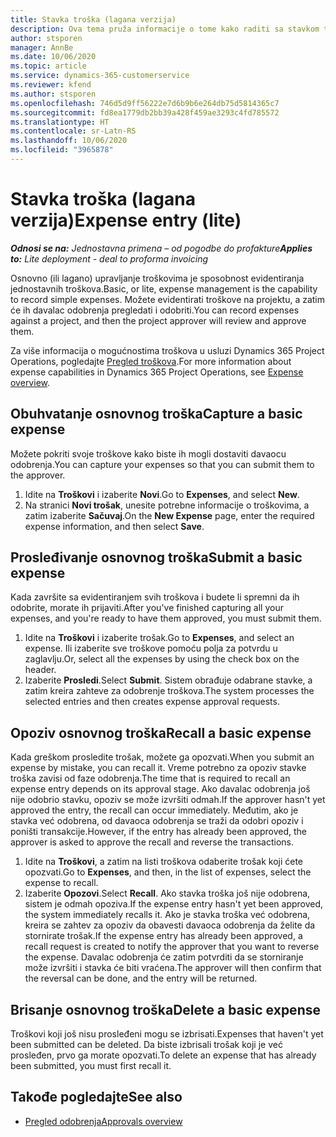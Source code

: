 ```yaml
---
title: Stavka troška (lagana verzija)
description: Ova tema pruža informacije o tome kako raditi sa stavkom troška u jednostavnoj primeni.
author: stsporen
manager: AnnBe
ms.date: 10/06/2020
ms.topic: article
ms.service: dynamics-365-customerservice
ms.reviewer: kfend
ms.author: stsporen
ms.openlocfilehash: 746d5d9ff56222e7d6b9b6e264db75d5814365c7
ms.sourcegitcommit: fd8ea1779db2bb39a428f459ae3293c4fd785572
ms.translationtype: HT
ms.contentlocale: sr-Latn-RS
ms.lasthandoff: 10/06/2020
ms.locfileid: "3965878"
---
```

# <a name="expense-entry-lite"></a><span data-ttu-id="26c4f-103">Stavka troška (lagana verzija)</span><span class="sxs-lookup"><span data-stu-id="26c4f-103">Expense entry (lite)</span></span>

<span data-ttu-id="26c4f-104">_**Odnosi se na:** Jednostavna primena – od pogodbe do profakture_</span><span class="sxs-lookup"><span data-stu-id="26c4f-104">_**Applies to:** Lite deployment - deal to proforma invoicing_</span></span>

<span data-ttu-id="26c4f-105">Osnovno (ili lagano) upravljanje troškovima je sposobnost evidentiranja jednostavnih troškova.</span><span class="sxs-lookup"><span data-stu-id="26c4f-105">Basic, or lite, expense management is the capability to record simple expenses.</span></span> <span data-ttu-id="26c4f-106">Možete evidentirati troškove na projektu, a zatim će ih davalac odobrenja pregledati i odobriti.</span><span class="sxs-lookup"><span data-stu-id="26c4f-106">You can record expenses against a project, and then the project approver will review and approve them.</span></span>

<span data-ttu-id="26c4f-107">Za više informacija o mogućnostima troškova u usluzi Dynamics 365 Project Operations, pogledajte [Pregled troškova](expense-overview.md).</span><span class="sxs-lookup"><span data-stu-id="26c4f-107">For more information about expense capabilities in Dynamics 365 Project Operations, see [Expense overview](expense-overview.md).</span></span>

## <a name="capture-a-basic-expense"></a><span data-ttu-id="26c4f-108">Obuhvatanje osnovnog troška</span><span class="sxs-lookup"><span data-stu-id="26c4f-108">Capture a basic expense</span></span>

<span data-ttu-id="26c4f-109">Možete pokriti svoje troškove kako biste ih mogli dostaviti davaocu odobrenja.</span><span class="sxs-lookup"><span data-stu-id="26c4f-109">You can capture your expenses so that you can submit them to the approver.</span></span>

1. <span data-ttu-id="26c4f-110">Idite na **Troškovi** i izaberite **Novi**.</span><span class="sxs-lookup"><span data-stu-id="26c4f-110">Go to **Expenses**, and select **New**.</span></span>
2. <span data-ttu-id="26c4f-111">Na stranici **Novi trošak**, unesite potrebne informacije o troškovima, a zatim izaberite **Sačuvaj**.</span><span class="sxs-lookup"><span data-stu-id="26c4f-111">On the **New Expense** page, enter the required expense information, and then select **Save**.</span></span>

## <a name="submit-a-basic-expense"></a><span data-ttu-id="26c4f-112">Prosleđivanje osnovnog troška</span><span class="sxs-lookup"><span data-stu-id="26c4f-112">Submit a basic expense</span></span>

<span data-ttu-id="26c4f-113">Kada završite sa evidentiranjem svih troškova i budete li spremni da ih odobrite, morate ih prijaviti.</span><span class="sxs-lookup"><span data-stu-id="26c4f-113">After you've finished capturing all your expenses, and you're ready to have them approved, you must submit them.</span></span>

1. <span data-ttu-id="26c4f-114">Idite na **Troškovi** i izaberite trošak.</span><span class="sxs-lookup"><span data-stu-id="26c4f-114">Go to **Expenses**, and select an expense.</span></span> <span data-ttu-id="26c4f-115">Ili izaberite sve troškove pomoću polja za potvrdu u zaglavlju.</span><span class="sxs-lookup"><span data-stu-id="26c4f-115">Or, select all the expenses by using the check box on the header.</span></span>
2. <span data-ttu-id="26c4f-116">Izaberite **Prosledi**.</span><span class="sxs-lookup"><span data-stu-id="26c4f-116">Select **Submit**.</span></span> <span data-ttu-id="26c4f-117">Sistem obrađuje odabrane stavke, a zatim kreira zahteve za odobrenje troškova.</span><span class="sxs-lookup"><span data-stu-id="26c4f-117">The system processes the selected entries and then creates expense approval requests.</span></span>

## <a name="recall-a-basic-expense"></a><span data-ttu-id="26c4f-118">Opoziv osnovnog troška</span><span class="sxs-lookup"><span data-stu-id="26c4f-118">Recall a basic expense</span></span>

<span data-ttu-id="26c4f-119">Kada greškom prosledite trošak, možete ga opozvati.</span><span class="sxs-lookup"><span data-stu-id="26c4f-119">When you submit an expense by mistake, you can recall it.</span></span> <span data-ttu-id="26c4f-120">Vreme potrebno za opoziv stavke troška zavisi od faze odobrenja.</span><span class="sxs-lookup"><span data-stu-id="26c4f-120">The time that is required to recall an expense entry depends on its approval stage.</span></span>  <span data-ttu-id="26c4f-121">Ako davalac odobrenja još nije odobrio stavku, opoziv se može izvršiti odmah.</span><span class="sxs-lookup"><span data-stu-id="26c4f-121">If the approver hasn't yet approved the entry, the recall can occur immediately.</span></span> <span data-ttu-id="26c4f-122">Međutim, ako je stavka već odobrena, od davaoca odobrenja se traži da odobri opoziv i poništi transakcije.</span><span class="sxs-lookup"><span data-stu-id="26c4f-122">However, if the entry has already been approved, the approver is asked to approve the recall and reverse the transactions.</span></span>

1. <span data-ttu-id="26c4f-123">Idite na **Troškovi**, a zatim na listi troškova odaberite trošak koji ćete opozvati.</span><span class="sxs-lookup"><span data-stu-id="26c4f-123">Go to **Expenses**, and then, in the list of expenses, select the expense to recall.</span></span>
2. <span data-ttu-id="26c4f-124">Izaberite **Opozovi**.</span><span class="sxs-lookup"><span data-stu-id="26c4f-124">Select **Recall**.</span></span> <span data-ttu-id="26c4f-125">Ako stavka troška još nije odobrena, sistem je odmah opoziva.</span><span class="sxs-lookup"><span data-stu-id="26c4f-125">If the expense entry hasn't yet been approved, the system immediately recalls it.</span></span> <span data-ttu-id="26c4f-126">Ako je stavka troška već odobrena, kreira se zahtev za opoziv da obavesti davaoca odobrenja da želite da stornirate trošak.</span><span class="sxs-lookup"><span data-stu-id="26c4f-126">If the expense entry has already been approved, a recall request is created to notify the approver that you want to reverse the expense.</span></span> <span data-ttu-id="26c4f-127">Davalac odobrenja će zatim potvrditi da se storniranje može izvršiti i stavka će biti vraćena.</span><span class="sxs-lookup"><span data-stu-id="26c4f-127">The approver will then confirm that the reversal can be done, and the entry will be returned.</span></span>

## <a name="delete-a-basic-expense"></a><span data-ttu-id="26c4f-128">Brisanje osnovnog troška</span><span class="sxs-lookup"><span data-stu-id="26c4f-128">Delete a basic expense</span></span>

<span data-ttu-id="26c4f-129">Troškovi koji još nisu prosleđeni mogu se izbrisati.</span><span class="sxs-lookup"><span data-stu-id="26c4f-129">Expenses that haven't yet been submitted can be deleted.</span></span> <span data-ttu-id="26c4f-130">Da biste izbrisali trošak koji je već prosleđen, prvo ga morate opozvati.</span><span class="sxs-lookup"><span data-stu-id="26c4f-130">To delete an expense that has already been submitted, you must first recall it.</span></span>

## <a name="see-also"></a><span data-ttu-id="26c4f-131">Takođe pogledajte</span><span class="sxs-lookup"><span data-stu-id="26c4f-131">See also</span></span>

- [<span data-ttu-id="26c4f-132">Pregled odobrenja</span><span class="sxs-lookup"><span data-stu-id="26c4f-132">Approvals overview</span></span>](../approvals/approvals-overview.md)
